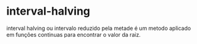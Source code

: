 # interval-halving
interval halving ou intervalo reduzido pela metade é um metodo aplicado em funções continuas para encontrar o valor da raiz.
